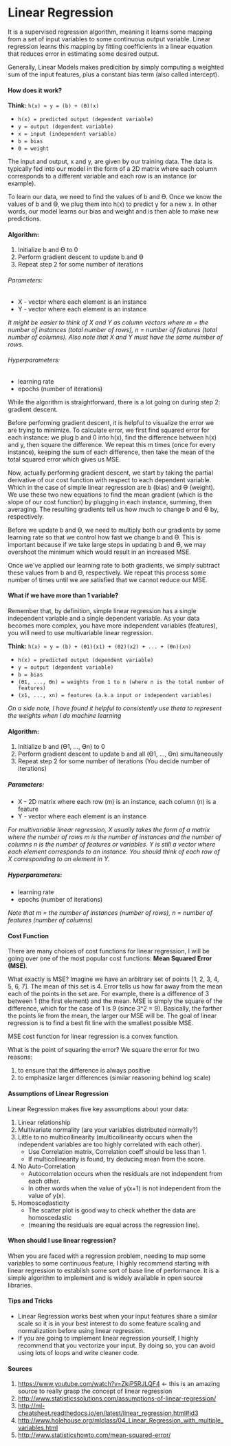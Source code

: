 # Linear Regression
It is a supervised regression algorithm, meaning it learns some mapping from a set of input variables to some continuous output variable. Linear regression learns this mapping by fitting coefficients in a linear equation that reduces error in estimating some desired output.

Generally, Linear Models makes predicition by simply computing a weighted sum of the input features, plus a constant bias term (also called intercept).

#### How does it work?

**Think:** `h(x) ≈ y = (b) + (ϴ)(x)`

* `h(x) = predicted output (dependent variable)`
* `y = output (dependent variable)`
* `x = input (independent variable)`
* `b = bias`
* `ϴ = weight`

The input and output, x and y, are given by our training data. The data is typically fed into our model in the form of a 2D matrix where each column corresponds to a different variable and each row is an instance (or example).

To learn our data, we need to find the values of b and ϴ. Once we know the values of b and ϴ, we plug them into h(x) to predict y for a new x. In other words, our model learns our bias and weight and is then able to make new predictions.

#### Algorithm:
1. Initialize b and ϴ to 0
2. Perform gradient descent to update b and ϴ
3. Repeat step 2 for some number of iterations

###### Parameters:
* X - vector where each element is an instance
* Y - vector where each element is an instance

*It might be easier to think of X and Y as column vectors where m = the number of instances (total number of rows), n = number of features (total number of columns). Also note that X and Y must have the same number of rows.*

###### Hyperparameters:
* learning rate
* epochs (number of iterations)

While the algorithm is straightforward, there is a lot going on during step 2: gradient descent.

Before performing gradient descent, it is helpful to visualize the error we are trying to minimize. To calculate error, we first find squared error for each instance: we plug b and 0 into h(x), find the difference between h(x) and y, then square the difference. We repeat this m times (once for every instance), keeping the sum of each difference, then take the mean of the total squared error which gives us MSE.

Now, actually performing gradient descent, we start by taking the partial derivative of our cost function with respect to each dependent variable. Which in the case of simple linear regression are b (bias) and ϴ (weight). We use these two new equations to find the mean gradient (which is the slope of our cost function) by plugging in each instance, summing, then averaging. The resulting gradients tell us how much to change b and ϴ by, respectively.

Before we update b and ϴ, we need to multiply both our gradients by some learning rate so that we control how fast we change b and ϴ. This is important because if we take large steps in updating b and ϴ, we may overshoot the minimum which would result in an increased MSE.

Once we've applied our learning rate to both gradients, we simply subtract these values from b and ϴ, respectively. We repeat this process some number of times until we are satisfied that we cannot reduce our MSE.

#### What if we have more than 1 variable?

Remember that, by definition, simple linear regression has a single independent variable and a single dependent variable. As your data becomes more complex, you have more independent variables (features), you will need to use multivariable linear regression.

**Think:** `h(x) ≈ y = (b) + (ϴ1)(x1) + (ϴ2)(x2) + ... + (ϴn)(xn)`

* `h(x) = predicted output (dependent variable)`
* `y = output (dependent variable)`
* `b = bias`
* `(ϴ1, ..., ϴn) = weights from 1 to n (where n is the total number of features)`
* `(x1, ..., xn) = features (a.k.a input or independent variables)`

*On a side note, I have found it helpful to consistently use theta to represent the weights when I do machine learning*

#### Algorithm:
1. Initialize b and (ϴ1, ..., ϴn) to 0
2. Perform gradient descent to update b and all (ϴ1, ..., ϴn) simultaneously
3. Repeat step 2 for some number of iterations (You decide number of iterations)

##### Parameters:
* X - 2D matrix where each row (m) is an instance, each column (n) is a feature
* Y - vector where each element is an instance

*For multivariable linear regression, X usually takes the form of a matrix where the number of rows m is the number of instances and the number of columns n is the number of features or variables. Y is still a vector where each element corresponds to an instance. You should think of each row of X corresponding to an element in Y.*

##### Hyperparameters:
* learning rate
* epochs (number of iterations)

*Note that m = the number of instances (number of rows), n = number of features (number of columns)*

#### Cost Function

There are many choices of cost functions for linear regression, I will be going over one of the most popular cost functions: **Mean Squared Error (MSE)**.

What exactly is MSE? Imagine we have an arbitrary set of points [1, 2, 3, 4, 5, 6, 7]. The mean of this set is 4. Error tells us how far away from the mean each of the points in the set are. For example, there is a difference of 3 between 1 (the first element) and the mean. MSE is simply the square of the difference, which for the case of 1 is 9 (since 3^2 = 9). Basically, the farther the points lie from the mean, the larger our MSE will be. The goal of linear regression is to find a best fit line with the smallest possible MSE.

MSE cost function for linear regression is a convex function.

What is the point of squaring the error? We square the error for two reasons:
1. to ensure that the difference is always positive
2. to emphasize larger differences (similar reasoning behind log scale)

#### Assumptions of Linear Regression

Linear Regression makes five key assumptions about your data:
1. Linear relationship
2. Multivariate normality (are your variables distributed normally?)
3. Little to no multicollinearity (multicollinearity occurs when the independent variables are too highly correlated with each other). 
   - Use Correlation matrix, Correlation coeff should be less than 1.
   - If multicollinearity is found, try deducing mean from the score.
4. No Auto-Correlation
   - Autocorrelation occurs when the residuals are not independent from each other.
   - In other words when the value of y(x+1) is not independent from the value of y(x).
5. Homoscedasticity
   - The scatter plot is good way to check whether the data are homoscedastic 
   - (meaning the residuals are equal across the regression line).

#### When should I use linear regression?

When you are faced with a regression problem, needing to map some variables to some continuous feature, I highly recommend starting with linear regression to establish some sort of base line of performance. It is a simple algorithm to implement and is widely available in open source libraries.


#### Tips and Tricks

* Linear Regression works best when your input features share a similar scale so it is in your best interest to do some feature scaling and normalization before using linear regression.
* If you are going to implement linear regression yourself, I highly recommend that you vectorize your input. By doing so, you can avoid using lots of loops and write cleaner code.

#### Sources
1. https://www.youtube.com/watch?v=ZkjP5RJLQF4 <- this is an amazing source to really grasp the concept of linear regression
2. http://www.statisticssolutions.com/assumptions-of-linear-regression/
3. http://ml-cheatsheet.readthedocs.io/en/latest/linear_regression.html#id3
4. http://www.holehouse.org/mlclass/04_Linear_Regression_with_multiple_variables.html
5. http://www.statisticshowto.com/mean-squared-error/
